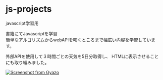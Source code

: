 # js-projects
javascript学習用

書籍にてJavascriptを学習 <br>
簡単なアルゴリズムからwebAPIを叩くところまで幅広い内容を学習しています。

外部APIを使用して３時間ごとの天気を5日分取得し、 HTMLに表示させることにも取り組みました。

[![Screenshot from Gyazo](https://gyazo.com/cbb6759e4dffdd7fbe990a7fe48fd182/raw)](https://gyazo.com/cbb6759e4dffdd7fbe990a7fe48fd182)

